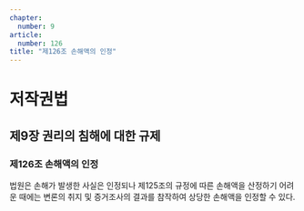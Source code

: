 ```yaml
---
chapter:
  number: 9
article:
  number: 126
title: "제126조 손해액의 인정"
---
```

# 저작권법

## 제9장 권리의 침해에 대한 규제

### 제126조 손해액의 인정

법원은 손해가 발생한 사실은 인정되나 제125조의 규정에 따른 손해액을 산정하기 어려운 때에는 변론의 취지 및 증거조사의 결과를 참작하여 상당한 손해액을 인정할 수 있다.
